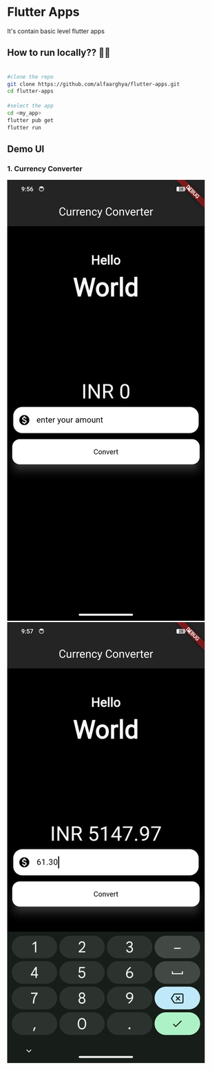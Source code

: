 # Flutter Apps

It's contain basic level flutter apps

## How to run locally?? 🏃‍➡️

```bash

#clone the repo
git clone https://github.com/alfaarghya/flutter-apps.git
cd flutter-apps

#select the app
cd <my_app>
flutter pub get
flutter run

```

## Demo UI

### 1. Currency Converter

<img src='./public/CurrencyConverteDemo1.jpg'>
<img src='./public/CurrencyConverteDemo2.jpg'>
